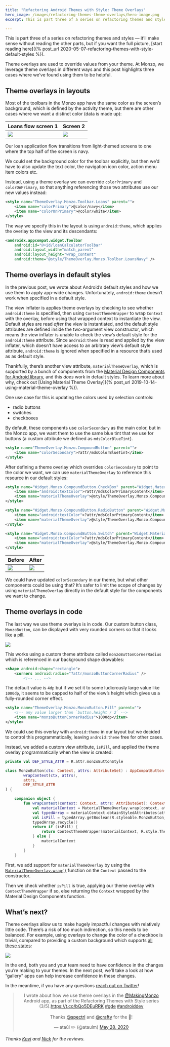 ```yaml
---
title: "Refactoring Android Themes with Style: Theme Overlays"
hero_image: /images/refactoring-themes-theme-overlays/hero-image.png
excerpt: This is part three of a series on refactoring themes and styles. Theme overlays are used to override values from your theme. At Monzo, we leverage theme overlays in different ways and this post highlights three cases where we’ve found using them to be helpful.

---
```


This is part three of a series on refactoring themes and styles — it’ll make sense without reading the other parts, but if you want the full picture, [start reading here]({% post_url 2020-05-07-refactoring-themes-with-style-default-styles %}).

Theme overlays are used to override values from your theme. At Monzo, we leverage theme overlays in different ways and this post highlights three cases where we’ve found using them to be helpful.

## Theme overlays in layouts

Most of the toolbars in the Monzo app have the same color as the screen’s background, which is defined by the activity theme, but there are other cases where we want a distinct color (data is made up):

Loans flow screen 1 | Screen 2
---|---
![](/images/refactoring-themes-theme-overlays/loans-1.png) | ![](/images/refactoring-themes-theme-overlays/loans-2.png)

Our loan application flow transitions from light-themed screens to one where the top half of the screen is navy.

We could set the background color for the toolbar explicitly, but then we’d have to also update the text color, the navigation icon color, action menu item colors etc.

Instead, using a theme overlay we can override `colorPrimary` and `colorOnPrimary`, so that anything referencing those two attributes use our new values instead:

```xml
<style name="ThemeOverlay.Monzo.Toolbar.Loans" parent="">
    <item name="colorPrimary">@color/navy</item>
    <item name="colorOnPrimary">@color/white</item>
</style>
```

The way we specify this in the layout is using `android:theme`, which applies the overlay to the view and its descendants:

```xml
<androidx.appcompat.widget.Toolbar
    android:id="@+id/loanCalculatorToolbar"
    android:layout_width="match_parent"
    android:layout_height="wrap_content"
    android:theme="@style/ThemeOverlay.Monzo.Toolbar.LoansNavy" />
```

## Theme overlays in default styles

In the previous post, we wrote about Android’s default styles and how we use them to apply app-wide changes. Unfortunately, `android:theme` doesn’t work when specified in a default style.

The view inflater is applies theme overlays by checking to see whether `android:theme` is specified, then using `ContextThemeWrapper` to wrap `Context` with the overlay, before using that wrapped context to instantiate the view. Default styles are read _after_ the view is instantiated, and the default style attributes are defined inside the two-argument view constructor, which means the view inflater is unable to check the view’s default style for the `android:theme` attribute. Since `android:theme` is read and applied by the view inflater, which doesn’t have access to an arbitrary view’s default style attribute, `android:theme` is ignored when specified in a resource that’s used as as default style.

Thankfully, there’s another view attribute, `materialThemeOverlay`, which is supported by a bunch of components from the [Material Design Components for Android library](https://github.com/material-components/material-components-android/), and this _does_ work in default styles. To learn more about why, check out [Using Material Theme Overlay]({% post_url 2019-10-14-using-material-theme-overlay %}).

One use case for this is updating the colors used by selection controls:

- radio buttons
- switches
- checkboxes

By default, these components use `colorSecondary` as the main color, but in the Monzo app, we want them to use the same blue tint that we use for buttons (a custom attribute we defined as `mdsColorBlueTint`).

```xml
<style name="ThemeOverlay.Monzo.CompoundButton" parent="">
    <item name="colorSecondary">?attr/mdsColorBlueTint</item>
</style>
```

After defining a theme overlay which overrides `colorSecondary` to point to the color we want, we can use `materialThemeOverlay` to reference this resource in our default styles:

```xml
<style name="Widget.Monzo.CompoundButton.CheckBox" parent="Widget.MaterialComponents.CompoundButton.CheckBox">
    <item name="android:textColor">?attr/mdsColorPrimaryContent</item>
    <item name="materialThemeOverlay">@style/ThemeOverlay.Monzo.CompoundButton</item>
</style>

<style name="Widget.Monzo.CompoundButton.RadioButton" parent="Widget.MaterialComponents.CompoundButton.RadioButton">
    <item name="android:textColor">?attr/mdsColorPrimaryContent</item>
    <item name="materialThemeOverlay">@style/ThemeOverlay.Monzo.CompoundButton</item>
</style>

<style name="Widget.Monzo.CompoundButton.Switch" parent="Widget.MaterialComponents.CompoundButton.Switch">
    <item name="android:textColor">?attr/mdsColorPrimaryContent</item>
    <item name="materialThemeOverlay">@style/ThemeOverlay.Monzo.CompoundButton</item>
</style>
```

Before | After
---|---
![](/images/refactoring-themes-theme-overlays/selection-before.png) | ![](/images/refactoring-themes-theme-overlays/selection-after.png)

We could have updated `colorSecondary` in our theme, but what other components could be using that? It’s safer to limit the scope of changes by using `materialThemeOverlay` directly in the default style for the components we want to change.

## Theme overlays in code

The last way we use theme overlays is in code. Our custom button class, `MonzoButton`, can be displayed with very rounded corners so that it looks like a pill.

![](/images/refactoring-themes-theme-overlays/buttons.png)

This works using a custom theme attribute called `monzoButtonCornerRadius` which is referenced in our background shape drawables:

```xml
<shape android:shape="rectangle">
    <corners android:radius="?attr/monzoButtonCornerRadius" />
        <!-- ... -->
```

The default value is `4dp` but if we set it to some ludicrously large value like `1000dp`, it seems to be capped to half of the view’s height which gives us a fully-rounded corner effect.

```xml
<style name="ThemeOverlay.Monzo.MonzoButton.Pill" parent="">
    <!-- any value larger than `button.height / 2` -->
    <item name="monzoButtonCornerRadius">1000dp</item>
</style>
```

We could use this overlay with `android:theme` in our layout but we decided to control this programmatically, leaving `android:theme` free for other cases.

Instead, we added a custom view attribute, `isPill`, and applied the theme overlay programmatically when the view is created:

```kotlin
private val DEF_STYLE_ATTR = R.attr.monzoButtonStyle

class MonzoButton(ctx: Context, attrs: AttributeSet) : AppCompatButton(
        wrapContext(ctx, attrs),
        attrs,
        DEF_STYLE_ATTR
) {

    companion object {
        fun wrapContext(context: Context, attrs: AttributeSet): Context {
            val materialContext = MaterialThemeOverlay.wrap(context, attrs, DEF_STYLE_ATTR, 0)
            val typedArray = materialContext.obtainStyledAttributes(attrs, R.styleable.MonzoButton, DEF_STYLE_ATTR, 0)
            val isPill = typedArray.getBoolean(R.styleable.MonzoButton_isPill, false)
            typedArray.recycle()
            return if (isPill) {
                return ContextThemeWrapper(materialContext, R.style.ThemeOverlay_Monzo_MonzoButton_Pill)
            } else {
                materialContext
            }
        }
    }
```

First, we add support for `materialThemeOverlay` by using the [`MaterialThemeOverlay.wrap()`](https://github.com/material-components/material-components-android/blob/master/lib/java/com/google/android/material/theme/overlay/MaterialThemeOverlay.java#L61) function on the `Context` passed to the constructor.

Then we check whether `isPill` is true, applying our theme overlay with `ContextThemeWrapper` if so, else returning the `Context` wrapped by the Material Design Components function.

## What’s next?

Theme overlays allow us to make hugely impactful changes with relatively little code. There’s a risk of too much indirection, so this needs to be balanced. For example, using overlays to change the color of a checkbox is trivial, compared to providing a custom background which supports [all these states](https://material.io/components/selection-controls#checkboxes):

![](/images/refactoring-themes-theme-overlays/checkboxes.png)

In the end, both you and your team need to have confidence in the changes you’re making to your themes. In the next post, we’ll take a look at how “gallery” apps can help increase confidence in these changes.

In the meantime, if you have any questions [reach out on Twitter](https://twitter.com/ataulm)!

<center>
<blockquote class="twitter-tweet"><p lang="en" dir="ltr">I wrote about how we use theme overlays in the <a href="https://twitter.com/MakingMonzo?ref_src=twsrc%5Etfw">@MakingMonzo</a> Android app, as part of the Refactoring Themes with Style series (3/5).<a href="https://t.co/bQo5DEuRRK">https://t.co/bQo5DEuRRK</a> <a href="https://twitter.com/hashtag/gde?src=hash&amp;ref_src=twsrc%5Etfw">#gde</a> <a href="https://twitter.com/hashtag/androiddev?src=hash&amp;ref_src=twsrc%5Etfw">#androiddev</a><br><br>Thanks <a href="https://twitter.com/spectrl?ref_src=twsrc%5Etfw">@spectrl</a> and <a href="https://twitter.com/crafty?ref_src=twsrc%5Etfw">@crafty</a> for the 👀!</p>&mdash; ataúl ✏️ (@ataulm) <a href="https://twitter.com/ataulm/status/1265941224747384834?ref_src=twsrc%5Etfw">May 28, 2020</a></blockquote> <script async src="https://platform.twitter.com/widgets.js" charset="utf-8"></script>
</center>

_Thanks [Kavi](https://twitter.com/spectrl) and [Nick](https://twitter.com/crafty) for the reviews._
